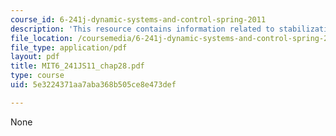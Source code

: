 ```yaml
---
course_id: 6-241j-dynamic-systems-and-control-spring-2011
description: 'This resource contains information related to stabilization: state feedback.'
file_location: /coursemedia/6-241j-dynamic-systems-and-control-spring-2011/5e3224371aa7aba368b505ce8e473def_MIT6_241JS11_chap28.pdf
file_type: application/pdf
layout: pdf
title: MIT6_241JS11_chap28.pdf
type: course
uid: 5e3224371aa7aba368b505ce8e473def

---
```

None